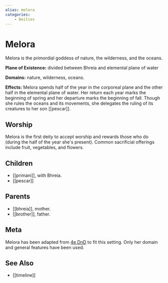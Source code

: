 ```yaml
---
alias: melora
categories:
    - Deities
---
```

# Melora

Melora is the primordial goddess of nature, the wilderness, and the oceans.

**Plane of Existence:** divided between Bhreia and elemental plane of water

**Domains:** nature, wilderness, oceans.

**Effects:** Melora spends half of the year in the corporeal plane and the other half in the elemental plane of water. Her return each year marks the beginning of spring and her departure marks the beginning of fall. Though she rules the oceans and its movements, she delegates the ruling of its creatures to her son [[pescar]].

## Worship

Melora is the first deity to accept worship and rewards those who do (during the half of the year she's present). Common sacrificial offerings include fruit, vegetables, and flowers.

## Children

- [[primani]], with Bhreia.
- [[pescar]]

## Parents

- [[bhreia]], mother.
- [[brother]], father.

## Meta

Melora has been adapted from [4e DnD](https://dnd4.fandom.com/wiki/Melora) to fit this setting. Only her domain and general features have been used.

## See Also

- [[timeline]]
